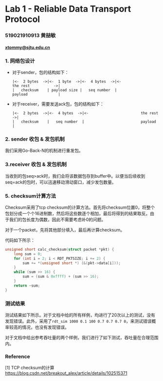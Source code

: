 # Lab 1 - Reliable Data Transport Protocol

### 519021910913 黄喆敏

#### xtommy@sjtu.edu.cn

### 1. 网络包设计

- 对于sender，包的结构如下：

  ```
  |<-  2 bytes  ->|<-  1 byte  ->|<-  4 bytes  ->|<-               the rest           ->|
  |   checksum    | payload size |   seq number  |                 payload              |
  ```

- 对于receiver，需要发送ack包，包的结构如下：

  ```
  |<-  2 bytes  ->|<-  4 bytes  ->|<-                        the rest                   ->|
  |   checksum    |   seq number  |                          payload                      |
  ```

### 2. sender 收包 & 发包机制

我们采用Go-Back-N的机制进行重发包。



### 3.receiver 收包 & 发包机制

当收到的包seq>ack时，我们会将该数据包存到buffer中。以便当后续收到seq=ack的包时，可以迅速移动滑动窗口，减少发包数量。

### 5. checksum计算方法

Checksum采用了tcp checksum的计算方法。首先将checksum位置0，将整个包划分成一个个16进制数，然后将这些数逐个相加，最后将得到的结果取反。由于我们的包长度为偶数，因此不需要考虑补0的问题。

对于一个packet，先将其他部分填入，最后再计算checksum。

代码如下所示：

```c++
unsigned short calc_checksum(struct packet *pkt) {
    long sum = 0;
    for (int i = 2; i < RDT_PKTSIZE; i += 2) {
        sum += *(unsigned short *) (&(pkt->data[i]));
    }
    while (sum >> 16) {
        sum = (sum & 0xffff) + (sum >> 16);
    }
    return ~sum;
}
```



### 测试结果

测试结果如下所示。对于文档中给的所有样例，均进行了20次以上的测试，没有发现错误。此外，采用了`rdt_sim 1000 0.1 100 0.7 0.7 0.7 0`，来测试错误概率较高的情况，也没有发现错误。

对于文档中给出参考吞吐量的两个样例，我们进行了如下测试，吞吐量在合理范围内。



### Reference

[1] TCP checksum的计算 https://blog.csdn.net/breakout_alex/article/details/102515371